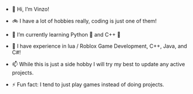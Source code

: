 - 👋 Hi, I’m Vinzo!
- 🚲 I have a lot of hobbies really, coding is just one of them!
- 🌱 I’m currently learning Python 🐍 and C++ 🧠
- 📖 I have experience in lua / Roblox Game Development, C++, Java, and C#!
- 📫 While this is just a side hobby I will try my best to update any active projects.

- ⚡ Fun fact: I tend to just play games instead of doing projects.
